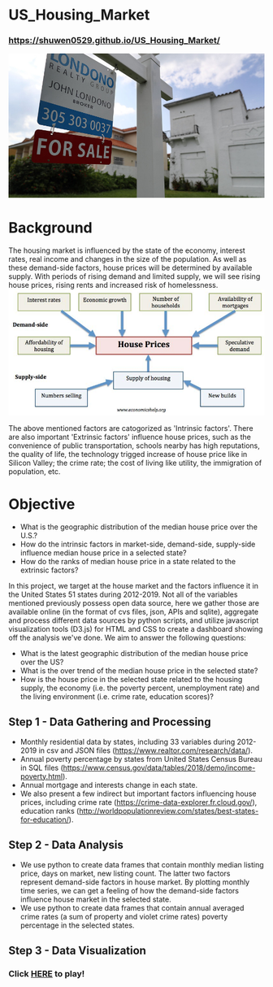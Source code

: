 # US_Housing_Market   
### https://shuwen0529.github.io/US_Housing_Market/

![TitleImg.jpeg](images/TitleImg.jpg)

# Background
The housing market is influenced by the state of the economy, interest rates, real income and changes in the size of the population. As well as these demand-side factors, house prices will be determined by available supply. With periods of rising demand and limited supply, we will see rising house prices, rising rents and increased risk of homelessness.
![Factors.jpeg](images/factors-affecting-house-prices.jpg)

The above mentioned factors are catogorized as 'Intrinsic factors'. There are also important 'Extrinsic factors' influence house prices, such as the convenience of public transportation, schools nearby has high reputations, the quality of life, the technology trigged increase of house price like in Silicon Valley; the crime rate; the cost of living like utility, the immigration of population, etc.

# Objective
+ What is the geographic distribution of the median house price over the U.S.?
+ How do the intrinsic factors in market-side, demand-side, supply-side influence median house price in a selected state?
+ How do the ranks of median house price in a state related to the extrinsic factors?


In this project, we target at the house market and the factors influence it in the United States 51 states during 2012-2019.
Not all of the variables mentioned previously possess open data source, here we gather those are available online (in the format of cvs files, json, APIs and sqlite), aggregate and process different data sources by python scripts, and utilize javascript visualization tools (D3.js) for HTML and CSS to create a dashboard showing off the analysis we've done. We aim to answer the following questions:
+ What is the latest geographic distribution of the median house price over the US?
+ What is the over trend of the median house price in the selected state?
+ How is the house price in the selected state related to the housing supply, the economy (i.e. the poverty percent, unemployment rate) and the living environment (i.e. crime rate, education scores)?

## Step 1 - Data Gathering and Processing
+ Monthly residential data by states, including 33 variables during 2012-2019 in csv and JSON files (https://www.realtor.com/research/data/).
+ Annual poverty percentage by states from United States Census Bureau in SQL files (https://www.census.gov/data/tables/2018/demo/income-poverty.html).
+ Annual mortgage and interests change in each state.
+ We also present a few indirect but important factors influencing house prices, including crime rate (https://crime-data-explorer.fr.cloud.gov/), education ranks (http://worldpopulationreview.com/states/best-states-for-education/).

## Step 2 - Data Analysis
+ We use python to create data frames that contain monthly median listing price, days on market, new listing count. The latter two factors represent demand-side factors in house market. By plotting monthly time series, we can get a feeling of how the demand-side factors influence house market in the selected state.
+ We use python to create data frames that contain annual averaged crime rates (a sum of property and violet crime rates) poverty percentage in the selected states.

## Step 3 - Data Visualization

### Click [HERE](https://shuwen0529.github.io/US_Housing_Market/) to play!

